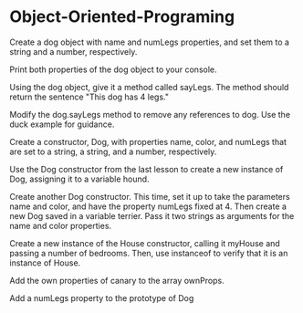 # Object-Oriented-Programing

Create a dog object with name and numLegs properties, and set them to a string and a number, respectively.

Print both properties of the dog object to your console.

Using the dog object, give it a method called sayLegs. The method should return the sentence "This dog has 4 legs."

Modify the dog.sayLegs method to remove any references to dog. Use the duck example for guidance.

Create a constructor, Dog, with properties name, color, and numLegs that are set to a string, a string, and a number, respectively.

Use the Dog constructor from the last lesson to create a new instance of Dog, assigning it to a variable hound.

Create another Dog constructor. This time, set it up to take the parameters name and color, and have the property numLegs fixed at 4. Then create a new Dog saved in a variable terrier. Pass it two strings as arguments for the name and color properties.

Create a new instance of the House constructor, calling it myHouse and passing a number of bedrooms. Then, use instanceof to verify that it is an instance of House.

Add the own properties of canary to the array ownProps.

Add a numLegs property to the prototype of Dog
